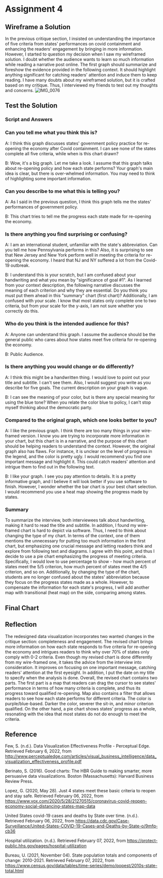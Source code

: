 # Assignment 4
## Wireframe a Solution
In the previous critique section, I insisted on understanding the importance of five criteria from states' performances on covid containment and enhancing the readers' engagement by bringing in more information. However, I started to question my decision when I saw my wireframed solution. I doubt whether the audience wants to learn so much information while reading a narrative post online. The first graph should summarize and foreshow the evidence provided in the following context. It should highlight anything significant for catching readers' attention and induce them to keep reading. I have many doubts about my wireframed solution, but it is crafted based on my critique. Thus, I interviewed my friends to test out my thoughts and concerns. 
![IMG_0076](https://user-images.githubusercontent.com/78045377/152820841-6c4b42e9-92d2-4de8-9ba1-0a36162d20cc.jpg)

## Test the Solution
### Script and Answers
### Can you tell me what you think this is? 
A: I think this graph discusses states' government policy practice for re-opening the economy after Covid containment. I can see none of the states complete all five criteria, while when is this chart drawn?

B: Wow, it's a big graph. Let me take a look. I assume that this graph talks about re-opening policy and how each state performs? Your graph's main idea is clear, but there is over-whelmed information. You may need to think of highlighting some important information.
### Can you describe to me what this is telling you?
A: As I said in the previous question, I think this graph tells me the states' performances of government policy.

B: This chart tries to tell me the progress each state made for re-opening the economy. 
### Is there anything you find surprising or confusing?
A: I am an international student, unfamiliar with the state's abbreviation. Can you tell me how Pennsylvania performs in this? Also, it is surprising to see that New Jersey and New York perform well in meeting the criteria for re-opening the economy. I heard that NJ and NY suffered a lot from the Covid-19 outbreak.

B: I understand this is your scratch, but I am confused about your handwriting and what you mean by "significance of goal #1". As I learned from your context description, the following narrative discusses the meaning of each criterion and why they are essential. Do you think you must put them ahead in this "summary" chart (first chart)? Additionally, I am confused with your scale. I know that most states only complete one to two criteria, but from your scale for the y-axis, I am not sure whether you correctly do this.
### Who do you think is the intended audience for this? 
A: Anyone can understand this graph. I assume the audience should be the general public who cares about how states meet five criteria for re-opening the economy.

B: Public Audience.
### Is there anything you would change or do differently?
A: I think this might be a handwritten thing. I would love to point out your title and subtitle. I can't see them. Also, I would suggest you write as you describe for five goals. The current description on your graph is vague.

B: I can see the meaning of your color, but is there any special meaning for using the blue tone? When you relate the color blue to policy, I can't stop myself thinking about the democratic party.
### Compared to the original graph, which one looks better to you? 
A: I like the previous graph. I think there are too many things in your wire-framed version. I know you are trying to incorporate more information in your chart, but this chart is in a narrative, and the purpose of this chart should be helping readers to understand the context. However, the original graph also has flaws. For instance, it is unclear on the level of progress in the legend, and the color is pretty ugly. I would recommend you find one important message and highlight it. This could catch readers' attention and intrigue them to find out in the following text.

B: I like your graph. I see you pay attention to details. It is a pretty informative graph, and I believe it will look better if you use software to finish. However, I wonder whether the bar chart is your best chart selection. I would recommend you use a heat map showing the progress made by states.

### Summary
To summarize the interview, both interviewees talk about handwriting, making it hard to read the title and subtitle. In addition, I found my wire-framed chart is hard to depict via software. Thus, I need to think about changing the type of my chart. In terms of the context, one of them mentions the unnecessary for putting too much information in the first chart, but emphasizing one crucial message and letting readers think and explore from following text and diagrams. I agree with this point, and thus I decide to use a pie chart emphasizing the progress of meeting criteria. Specifically, I would love to use percentage to show - how much percent of states meet the 5/5 criterion, how much percent of states meet the 4/5 criterion, and so on. Additionally, by changing the type of the chart, students are no longer confused about the states' abbreviation because they focus on the progress states made as a whole. However, to compensate the information for each state's progress, I will add another map with transitional (heat map) on the side, comparing among states. 

## Final Chart
<div class="flourish-embed flourish-map" data-src="visualisation/8637433"><script src="https://public.flourish.studio/resources/embed.js"></script></div>
<div class="flourish-embed flourish-chart" data-src="visualisation/8637804"><script src="https://public.flourish.studio/resources/embed.js"></script></div>

## Reflection
The redesigned data visualization incorporates two wanted changes in the critique section: completeness and engagement. The revised chart brings more information on how each state responds to five criteria for re-opening the economy and intrigues readers to think why over 70% of states only comply with 0-2 criteria. Even though my revised chart is done differently from my wire-framed one, it takes the advice from the interview into consideration. It improves on focusing on one important message, catching readers' attention at the first eyesight. In addition, I put the date on my title to specify when the analysis is done. Overall, the revised chart contains two parts. The first part is a map that readers can drag the cursor to see states' performance in terms of how many criteria is complete, and thus its progress toward qualified re-opening. Map also contains a filter that allows readers to see how each state performs for different criteria. The color is purple/blue-based. Darker the color, severer the sit-in, and minor criterion qualified. On the other hand, a pie chart shows states' progress as a whole, resonating with the idea that most states do not do enough to meet the criteria. 

## Reference 
Few, S. (n.d.). Data Visualization Effectiveness Profile - Perceptual Edge. Retrieved February 6, 2022, from http://www.perceptualedge.com/articles/visual_business_intelligence/data_visualization_effectiveness_profile.pdf

Berinato, S. (2016). Good charts: The HBR Guide to making smarter, more persuasive data visualizations. Boston (Massachusetts): Harvard Business Review Press.

Lopez, G. (2020, May 28). Just 4 states meet these basic criteria to reopen and stay safe. Retrieved February 06, 2022, from https://www.vox.com/2020/5/28/21270515/coronavirus-covid-reopen-economy-social-distancing-states-map-data

United States covid-19 cases and deaths by State over time. (n.d.). Retrieved February 06, 2022, from https://data.cdc.gov/Case-Surveillance/United-States-COVID-19-Cases-and-Deaths-by-State-o/9mfq-cb36

Hospital utilization. (n.d.). Retrieved February 07, 2022, from https://protect-public.hhs.gov/pages/hospital-utilization

Bureau, U. (2021, November 04). State population totals and components of change: 2010-2021. Retrieved February 07, 2022, from https://www.census.gov/data/tables/time-series/demo/popest/2010s-state-total.html

